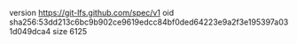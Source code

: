 version https://git-lfs.github.com/spec/v1
oid sha256:53dd213c6bc9b902ce9619edcc84bf0ded64223e9a2f3e195397a031d049dca4
size 6125
